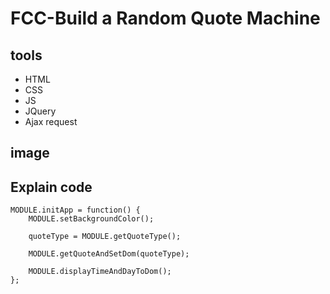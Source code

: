 # FCC-Build a Random Quote Machine

## tools

- HTML
- CSS
- JS
- JQuery
- Ajax request

## image

## Explain code

```
MODULE.initApp = function() {
    MODULE.setBackgroundColor();

    quoteType = MODULE.getQuoteType();

    MODULE.getQuoteAndSetDom(quoteType);

    MODULE.displayTimeAndDayToDom();
};
```
